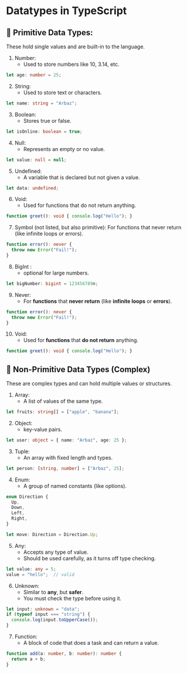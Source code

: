 # Datatypes in TypeScript

## 🔹 Primitive Data Types:
These hold single values and are built-in to the language.

1. Number:
    * Used to store numbers like 10, 3.14, etc.
```ts
let age: number = 25;
```

2. String:
    * Used to store text or characters.
```ts
let name: string = "Arbaz";
```

3. Boolean:
    * Stores true or false.
```ts
let isOnline: boolean = true;
```

4. Null:
    * Represents an empty or no value.
```ts
let value: null = null;
```

5. Undefined:
    * A variable that is declared but not given a value.
```ts
let data: undefined;
```

6. Void:
    * Used for functions that do not return anything.
```ts
function greet(): void { console.log("Hello"); }
```

7. Symbol (not listed, but also primitive):
For functions that never return (like infinite loops or errors).
```ts
function error(): never {
  throw new Error("Fail!");
}
```

8. BigInt :
    * optional for large numbers.
```ts
let bigNumber: bigint = 123456789n;
```

9. Never:
    * For **functions** that **never return** (like **infinite loops** or **errors**).
```ts
function error(): never {
  throw new Error("Fail!");
}
```

10. Void:
    * Used for **functions** that **do not return** anything.
```ts
function greet(): void { console.log("Hello"); }
```


## 🔹 Non-Primitive Data Types (Complex)
These are complex types and can hold multiple values or structures.

1. Array:
    * A list of values of the same type.
```ts
let fruits: string[] = ["apple", "banana"];
```

2. Object:
    * key-value pairs.
```ts
let user: object = { name: "Arbaz", age: 25 };
```

3. Tuple:
    * An array with fixed length and types.
```ts
let person: [string, number] = ["Arbaz", 25];
```

4. Enum:
    * A group of named constants (like options).
```ts
enum Direction {
  Up,
  Down,
  Left,
  Right,
}

let move: Direction = Direction.Up;
```

5. Any:
    * Accepts any type of value.
    * Should be used carefully, as it turns off type checking.
```ts
let value: any = 5;
value = "hello";  // valid
```

6. Unknown:
    * Similar to **any**, but **safer**.
    * You must check the type before using it.
```ts
let input: unknown = "data";
if (typeof input === "string") {
  console.log(input.toUpperCase());
}
```

7. Function:
    * A block of code that does a task and can return a value.
```ts
function add(a: number, b: number): number {
  return a + b;
}
```